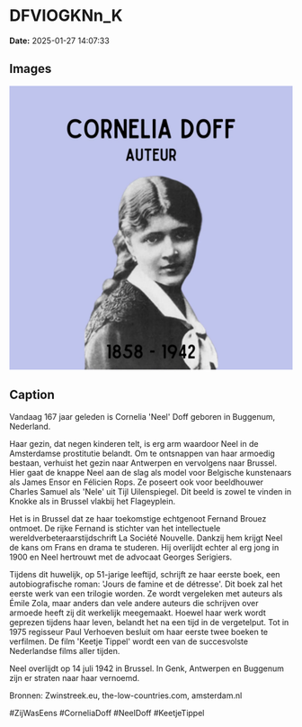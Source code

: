 # DFVIOGKNn_K

**Date:** 2025-01-27 14:07:33

## Images

![Image](../images_posts_json/DFVIOGKNn_K_0.webp)

## Caption

Vandaag 167 jaar geleden is Cornelia 'Neel' Doff geboren in Buggenum, Nederland. 

Haar gezin, dat negen kinderen telt, is erg arm waardoor Neel in de Amsterdamse prostitutie belandt. Om te ontsnappen van haar armoedig bestaan, verhuist het gezin naar Antwerpen en vervolgens naar Brussel. Hier gaat de knappe Neel aan de slag als model voor Belgische kunstenaars als James Ensor en Félicien Rops. Ze poseert ook voor beeldhouwer Charles Samuel als 'Nele' uit Tijl Uilenspiegel. Dit beeld is zowel te vinden in Knokke als in Brussel vlakbij het Flageyplein. 

Het is in Brussel dat ze haar toekomstige echtgenoot Fernand Brouez ontmoet. De rijke Fernand is stichter van het intellectuele wereldverbeteraarstijdschrift La Société Nouvelle. Dankzij hem krijgt Neel de kans om Frans en drama te studeren. Hij overlijdt echter al erg jong in 1900 en Neel hertrouwt met de advocaat Georges Serigiers. 

Tijdens dit huwelijk, op 51-jarige leeftijd, schrijft ze haar eerste boek, een autobiografische roman: 'Jours de famine et de détresse'. Dit boek zal het eerste werk van een trilogie worden. Ze wordt vergeleken met auteurs als Émile Zola, maar anders dan vele andere auteurs die schrijven over armoede heeft zij dit werkelijk meegemaakt. Hoewel haar werk wordt geprezen tijdens haar leven, belandt het na een tijd in de vergetelput. Tot in 1975 regisseur Paul Verhoeven besluit om haar eerste twee boeken te verfilmen. De film 'Keetje Tippel' wordt een van de succesvolste Nederlandse films aller tijden.

Neel overlijdt op 14 juli 1942 in Brussel. In Genk, Antwerpen en Buggenum zijn er straten naar haar vernoemd. 

Bronnen: Zwinstreek.eu, the-low-countries.com, amsterdam.nl 

#ZijWasEens #CorneliaDoff #NeelDoff #KeetjeTippel


